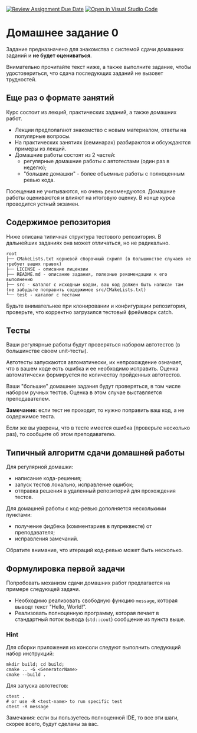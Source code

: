 [![Review Assignment Due Date](https://classroom.github.com/assets/deadline-readme-button-24ddc0f5d75046c5622901739e7c5dd533143b0c8e959d652212380cedb1ea36.svg)](https://classroom.github.com/a/ZKy1NkZh)
[![Open in Visual Studio Code](https://classroom.github.com/assets/open-in-vscode-718a45dd9cf7e7f842a935f5ebbe5719a5e09af4491e668f4dbf3b35d5cca122.svg)](https://classroom.github.com/online_ide?assignment_repo_id=11987583&assignment_repo_type=AssignmentRepo)
# Домашнее задание 0

Задание предназначено для знакомства с системой сдачи домашних заданий и **не будет оцениваться**.

Внимательно прочитайте текст ниже, а также выполните задание, чтобы удостовериться, что сдача последующих заданий не вызовет трудностей.

## Еще раз о формате занятий

Курс состоит из лекций, практических заданий, а также домашних работ.
- Лекции предполагают знакомство с новым материалом, ответы на популярные вопросы.
- На практических занятиях (семинарах) разбираются и обсуждаются примеры из лекций.
- Домашние работы состоят из 2 частей:
  - регулярные домашние работы с автотестами (один раз в неделю);
  - "большие домашки" - более объемные работы с полноценным ревью кода.

Посещения не учитываются, но очень рекомендуются. Домашние работы оцениваются и влияют на итоговую оценку. В конце курса проводится устный экзамен.

## Содержимое репозитория

Ниже описана типичная структура тестового репозитория. В дальнейших заданиях она может отличаться, но не радикально.
```text
root
├── CMakeLists.txt корневой сборочный скрипт (в большинстве случаев не требует ваших правок)
├── LICENSE - описание лицензии
├── README.md - описание задания, полезные рекомендации к его выполнению
├── src - каталог с исходным кодом, ваш код должен быть написан там (не забудьте поправить содержимое src/CMakeLists.txt)
└── test - каталог с тестами
```

Будьте внимательнее при клонировании и конфигурации репозитория, проверьте, что корректно загрузился тестовый фреймворк catch.

## Тесты

Ваши регулярные работы будут проверяться набором автотестов (в большинстве своем unit-тесты).

Автотесты запускаются автоматически, их непрохождение означает, что в вашем коде есть ошибка и ее необходимо исправить.
Оценка автоматически формируется по количеству пройденных автотестов.

Ваши "большие" домашние задания будут проверяться, в том числе набором ручных тестов.
Оценка в этом случае выставляется преподавателем.

**Замечание:** если тест не проходит, то нужно поправить ваш код, а не содержимое теста.

Если же вы уверены, что в тесте имеется ошибка (проверьте несколько раз), то сообщите об этом преподавателю.

## Типичный алгоритм сдачи домашней работы

Для регулярной домашки:
- написание кода-решения;
- запуск тестов локально, исправление ошибок;
- отправка решения в удаленный репозиторий для прохождения тестов.

Для домашней работы с код-ревью дополняется несколькими пунктами:
- получение фидбека (комментариев в пулреквесте) от преподавателя;
- исправления замечаний.

Обратите внимание, что итераций код-ревью может быть несколько.

## Формулировка первой задачи

Попробовать механизм сдачи домашних работ предлагается на примере следующей задачи.

- Необходимо реализовать свободную функцию `message`, которая выводт текст "Hello, World!".
- Реализовать полноценную программу, которая печает в стандартный поток вывода (`std::cout`) сообщение из пункта выше.

### Hint

Для сборки приложения из консоли следуют выполнить следующий набор инструкций:
```shell
mkdir build; cd build;
cmake .. -G <GeneratorName>
cmake --build .
```

Для запуска автотестов:
```shell
ctest .
# or use -R <test-name> to run specific test
ctest -R message
```

Замечания: если вы пользуетесь полноценной IDE, то все эти шаги, скорее всего, будут сделаны за вас.


